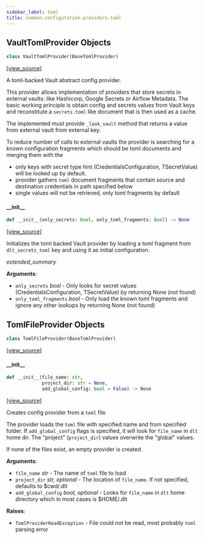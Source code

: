 ```yaml
---
sidebar_label: toml
title: common.configuration.providers.toml
---
```


## VaultTomlProvider Objects

```python
class VaultTomlProvider(BaseTomlProvider)
```

[[view_source]](https://github.com/dlt-hub/dlt/blob/30d0f64fb2cdbacc2e88fdb304371650f417e1f0/dlt/common/configuration/providers/toml.py#L111)

A toml-backed Vault abstract config provider.

This provider allows implementation of providers that store secrets in external vaults: like Hashicorp, Google Secrets or Airflow Metadata.
The basic working principle is obtain config and secrets values from Vault keys and reconstitute a `secrets.toml` like document that is then used
as a cache.

The implemented must provide `_look_vault` method that returns a value from external vault from external key.

To reduce number of calls to external vaults the provider is searching for a known configuration fragments which should be toml documents and merging
them with the
- only keys with secret type hint (CredentialsConfiguration, TSecretValue) will be looked up by default.
- provider gathers `toml` document fragments that contain source and destination credentials in path specified below
- single values will not be retrieved, only toml fragments by default

#### \_\_init\_\_

```python
def __init__(only_secrets: bool, only_toml_fragments: bool) -> None
```

[[view_source]](https://github.com/dlt-hub/dlt/blob/30d0f64fb2cdbacc2e88fdb304371650f417e1f0/dlt/common/configuration/providers/toml.py#L128)

Initializes the toml backed Vault provider by loading a toml fragment from `dlt_secrets_toml` key and using it as initial configuration.

_extended_summary_

**Arguments**:

- `only_secrets` _bool_ - Only looks for secret values (CredentialsConfiguration, TSecretValue) by returning None (not found)
- `only_toml_fragments` _bool_ - Only load the known toml fragments and ignore any other lookups by returning None (not found)

## TomlFileProvider Objects

```python
class TomlFileProvider(BaseTomlProvider)
```

[[view_source]](https://github.com/dlt-hub/dlt/blob/30d0f64fb2cdbacc2e88fdb304371650f417e1f0/dlt/common/configuration/providers/toml.py#L219)

#### \_\_init\_\_

```python
def __init__(file_name: str,
             project_dir: str = None,
             add_global_config: bool = False) -> None
```

[[view_source]](https://github.com/dlt-hub/dlt/blob/30d0f64fb2cdbacc2e88fdb304371650f417e1f0/dlt/common/configuration/providers/toml.py#L220)

Creates config provider from a `toml` file

The provider loads the `toml` file with specified name and from specified folder. If `add_global_config` flags is specified,
it will look for `file_name` in `dlt` home dir. The "project" (`project_dir`) values overwrite the "global" values.

If none of the files exist, an empty provider is created.

**Arguments**:

- `file_name` _str_ - The name of `toml` file to load
- `project_dir` _str, optional_ - The location of `file_name`. If not specified, defaults to $cwd/.dlt
- `add_global_config` _bool, optional_ - Looks for `file_name` in `dlt` home directory which in most cases is $HOME/.dlt
  

**Raises**:

- `TomlProviderReadException` - File could not be read, most probably `toml` parsing error

